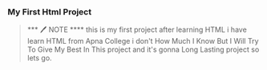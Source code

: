 ### My First Html Project 

> *** 🖊️ NOTE **** this is my first project after learning HTML i have learn HTML from Apna College i don't How Much I Know But I Will Try To Give My Best In This project and it's gonna Long Lasting project so lets go.
